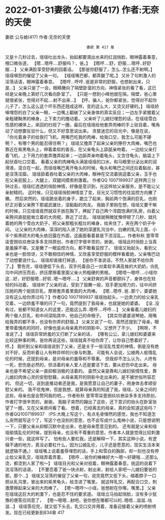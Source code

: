 # 2022-01-31妻欲 公与媳(417) 作者:无奈的天使



妻欲 公与媳(417) 作者:无奈的天使



                                         妻欲 第 417 章
  又是十几秒过去，瑶瑶吐出龙头，抬起都要滴出水来的红润俏脸，眼神露着春意，檀口微张道， 【嗯...嗯呼....舒服吗？，爸。】
 【嗯哼....舒，舒服....嗯呼..好舒服....】 父亲满脸享受舒爽的回着话。
 【那爸你舒服了，怎么..怎么还不射啊。】 瑶瑶嗔怨的催促了父亲一句。 【瑶瑶嘴巴都，都弄酸了呢。】 又补了句刺激人的淫荡话语，眼神露着春意。
 【嗯哼...呼哼..爸是非常的舒服，也想射出来，只是...】 父亲只是了一会，眼睛撇向了隔壁卧室的方向，神情紧张的看了看，这已经是父亲晚上第好几次看向卧室了。 【只是一想到小峰他就在隔，隔壁，爸心里就很紧张，觉得对不起....射不出来...】
 【哼，骗人，爸你都紧张，觉得对不起你儿子了，怎么这么这个坏东西还翘成这样，变的这么大，又烫又好硬的。】 瑶瑶娇嗔埋怨的白了父亲一眼，一边嘴上戳破了父亲身体的真实反应；一边左手紧握着父亲粗硬黝黑的棒身，上下卖力的撸动着。
 父亲听了儿媳妇埋怨的话，在瑶瑶雪白性感的裸体上，来回的扫视了一圈，最后在瑶瑶给他套弄肉棒的手上驻目着，嘴角动了动想要反驳什么，但又不好意思说出来。 贪婪迷恋的目光中，像是在说， 「你光着身子的给我打飞机，用嘴巴吃我的肉棒，给我口交，我怎么可能不硬啊？，有哪个男的能忍得住啊？」
 瑶瑶又撸弄了起来父亲的狰狞大肉棒，嘴巴也靠近在紫黑龟头上，伸着柔软的香舌，在父亲龟头上舔舐亲吻着。 一边给父亲打着飞机，上下用力的套弄撸弄起来；一边舔弄亲吻着龟头，又含住龟头，脑袋上下起伏吞吐口交着。 看着父亲的肉棒龟头满是瑶瑶的口水，和马眼里分泌出来的润滑液，混合在一起，而瑶瑶嘴巴离开龟头的时候，龟头和嘴巴之间还拉着黏丝，甚是淫荡淫靡。 瑶瑶舔着吞吐着父亲的大肉棒，眼神在交流着挑逗着父亲，玉手也在父亲屁股上，大腿上，双腿间摸索刺激着。 作者QQ 1007189937 这样两三分钟过去，瑶瑶红透透的俏脸神情，好像是意识到，光这样给父亲服务，是不能让父亲射精的。 这时候，只见瑶瑶俏脸神情变了变，目光又习惯性的往监控方向撇了撇。 然后突然的，瑶瑶跪坐着的身子，跪立了起来，胸前两个饱满的巨乳，也刚好正对着父亲胯下那威武雄壮，湿黏黏的肉龙。
 我脑子里刚在想，瑶瑶又要干嘛的时候，只见瑶瑶竟然就双手放在胸下，捧起了自己两个浑圆饱满的乳房，向着父亲胯间直挺挺耸立着的大肉棍，靠近了过去。  瑶瑶就稍微犹豫停顿了几秒，就托着她的两个雪白大奶子，把父亲那粗长粗壮的棒身，给夹住了，夹在两个奶子中间。 让父亲的大肉棒，深深的陷入进了她的深邃乳沟当中，白嫩的乳沟上面，小半个紫黑硕大的龟头依旧露在外面，这画面看着甚是下流淫乱。。作者秋秋 壹零零柒壹捌玖玖叁柒多多支持原创，作者打字很辛苦的，谢谢。
 瑶瑶此时俏脸上当真是羞臊不堪，又是撇了一眼监控方向，都不敢看监控了。 瑶瑶又抬起头，看到父亲也是一脸惊讶，又不敢相信的神情，又欣喜享受舒服的模样看着她，父亲嘴巴动了动想要说什么。
 瑶瑶却直接打掉道， 【爸你不准说话，不然人家就不给你弄了。】 警告完，瑶瑶便低下头去，双手托着自己一对柔软丰满高耸的大奶奶，向乳沟中间挤压而去，挤压摩擦着里面父亲火热粗硬的男根。
 【嗯唔～嗯哼....小瑶你这...好，好舒服嗯...好软..嗯～嗯呼.....】 父亲舒爽的声音都颤抖了，身体也在轻轻的抖动着。
 瑶瑶听了父亲的话，受到了鼓舞一般，双手更加用力的，往中间挤压她的两个挺拔巨乳，摩擦套弄着里面的大肉棒。 【嗯...嗯呼..爸..那个，婆婆她没有这么给你弄过吗？】作者QQ 1007189937 瑶瑶抬起头，一边卖力的给父亲乳交着，一边娇羞不堪的问了一句，竟然提到了我母亲，也就是她的婆婆。
 【没..没有过，爸都不知道女人的这里，还能这么弄..嗯呼....呼呼....】 父亲看着儿媳妇的两个傲人巨乳，和中间深陷其中，他自己的命根子。 【其实你婆婆淑琴她，用嘴给我弄的都不多，也没有你弄的舒服。】 父亲又说了一句，竟然还提到了母亲，眼里带着愧疚的同时，好像也是从母亲离开的阴影中，又想开了不少。
 【啊呀，不准说了。】 瑶瑶异常娇羞的又打断了父亲的话， 【哪有公公，拿儿媳妇和婆婆来比较这种事的啊，爸你再说这些，瑶瑶就真不给你弄了，让你自己憋着好了，哼。】  我听到父亲和瑶瑶说到了父亲，还是关于一些淫乱性爱的神情，倒是没有绝对不好，反而听着让人有种异样的兴奋与刺激。
 可能有人会说，公媳两人偷情乱伦的时候，还提到母亲，是对母亲的羞辱和不尊重。 但我却不怎么认为，人终有一死，悲伤是必然的，但活着的亲人爱人还是要活下去，要从悲伤中走出来。
 母亲也是不希望父亲一直抑郁消极的活着的。 虽然父亲是靠和儿媳妇偷情性爱，靠儿媳妇肉体心灵的安慰慰藉，从母亲离开的阴影中走出来的，是不被世俗所容忍的。
 但这一切，说到底推动者还是我，是我愿意让自己的妻子，用身体去孝顺安慰父亲的。 我不信鬼神，但是我想，就算母亲真的知道了我，瑶瑶，父亲之间的这些，母亲也是会赞同我的吧。。作者秋秋 壹零零柒壹捌玖玖叁柒多多支持原创，作者打字很辛苦的，谢谢。
 我脑子突然的蹦出了这些，还下意识的抬头在卧室张望了一圈，又在父亲房间看了看。 想着，已经离去的母亲，真的会知道这些吗？作者QQ1007189937 （PS:大晚上写这个，有点毛骨悚然的感觉，我也不知道怎么突然就写这个了，写这个也没别的意思，也不会写成什么鬼神小说，只是想说明一下，只要父亲从抑郁沉默中走出来，也是母亲愿意见到的。 还有就是父亲和瑶瑶偷情乱伦的时候，提到母亲，也没有不尊重的意思，作者本人就是觉得比较刺激兴奋一些，就这样写了。 怕有些人要杠我，还是解释一下，其实这种小说，有逻辑不通的地方，真没必要杠什么，因为公媳乱伦，儿子还是愿意的，现实生活本来就逻辑不通。）  瑶瑶嘴上说着羞辱埋怨的话，手上和雪白的胸部，却一刻也没有停止给父亲乳交，瑶瑶弄着弄着， 【嗯呼....爸你的棒棒好大～嗯～好硬哦....还那么烫，都烫到人家了啦～】 瑶瑶目光和父亲对视着，眼神露着春意，挑逗的说着下流淫荡的话语， 【不要忍着了爸～快点射，射出来，射给人家吧～儿媳妇要爸的那，那个...】 瑶瑶又淫荡的催促了父亲一句，说完竟然又低下头，缩着脖子一口把从乳沟里，冒出来的紫黑龟头，给含进了嘴里。 就这样乳交，再配合口交，刺激摩擦起来父亲的大肉棒了。
 【嗯～嗯哼～小瑶，爸想射在你嘴，嘴里。】 父亲在瑶瑶这巨大的刺激下，也是忍不住的要求道。
 瑶瑶立马抬起俏脸，没有多少犹豫的便答应同意了， 【嗯～嗯嗯...射吧，爸你想在哪都可以的..嗯唔...滋滋..咕滋...】 瑶瑶答应完，就又低下头去，乳交口交并用着，准备迎接着父亲的喷射喷发。现在已经更新到834章 417
            

